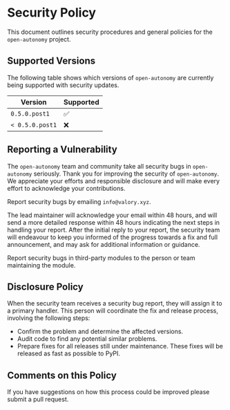 # Security Policy

This document outlines security procedures and general policies for the `open-autonomy` project.

## Supported Versions

The following table shows which versions of `open-autonomy` are currently being supported with security updates.

| Version   | Supported          |
| --------- | ------------------ |
| `0.5.0.post1`   | :white_check_mark: |
| `< 0.5.0.post1` | :x:                |

## Reporting a Vulnerability

The `open-autonomy` team and community take all security bugs in `open-autonomy` seriously. Thank you for improving the security of `open-autonomy`. We appreciate your efforts and responsible disclosure and will make every effort to acknowledge your contributions.

Report security bugs by emailing `info@valory.xyz`.

The lead maintainer will acknowledge your email within 48 hours, and will send a more detailed response within 48 hours indicating the next steps in handling your report. After the initial reply to your report, the security team will endeavour to keep you informed of the progress towards a fix and full announcement, and may ask for additional information or guidance.

Report security bugs in third-party modules to the person or team maintaining the module.

## Disclosure Policy

When the security team receives a security bug report, they will assign it to a primary handler. This person will coordinate the fix and release process, involving the following steps:

- Confirm the problem and determine the affected versions.
- Audit code to find any potential similar problems.
- Prepare fixes for all releases still under maintenance. These fixes will be released as fast as possible to PyPI.

## Comments on this Policy

If you have suggestions on how this process could be improved please submit a pull request.

